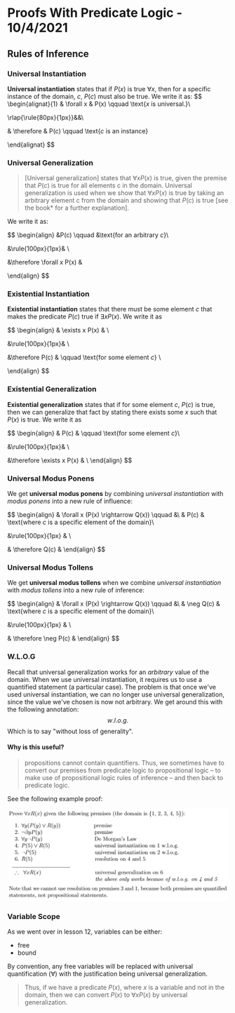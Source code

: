 # Proofs With Predicate Logic - 10/4/2021
## Rules of Inference
### Universal Instantiation

**Universal instantiation** states that if $P(x)$ is true $\forall x$, then for a specific instance of the domain, $c$, $P(c)$ must also be true. We write it as:
$$
\begin{alignat}{1}
& \forall x & P(x) \qquad \text{$x$ is universal.}\\

\rlap{\rule{80px}{1px}}&&\\

& \therefore & P(c) \qquad \text{$c$ is an instance}

\end{alignat}
$$

### Universal Generalization

> [Universal generalization] states that $\forall x P(x)$ is true, given the premise that $P(c)$ is true for all elements c in the domain. Universal generalization is used when we show that $\forall x P(x)$ is true by taking an arbitrary element c from the domain and showing that $P(c)$ is true [see the book* for a further explanation].

We write it as:

$$
\begin{align}
&P(c) \qquad &\text{for an arbitrary $c$}\\

&\rule{100px}{1px}& \\

&\therefore \forall x P(x) &

\end{align}
$$

### Existential Instantiation

**Existential instantiation** states that there must be some element $c$ that makes the predicate $P(c)$ true if $\exists x P(x)$. We write it as

$$
\begin{align}
& \exists x P(x) & \\

&\rule{100px}{1px}& \\

&\therefore P(c) & \qquad \text{for some element $c$} \\

\end{align}
$$

### Existential Generalization

**Existential generalization** states that if for some element $c$, $P(c)$ is true, then we can generalize that fact by stating there exists some $x$ such that $P(x)$ is true. We write it as

$$
\begin{align}
& P(c) & \qquad \text{for some element $c$}\\

&\rule{100px}{1px}& \\

&\therefore \exists x P(x) & \\
\end{align}
$$

### Universal Modus Ponens

We get **universal modus ponens** by combining *universal instantiation* with *modus ponens* into a new rule of influence:

$$
\begin{align}
& \forall x (P(x) \rightarrow Q(x)) \qquad &\\
& P(c) & \text{where $c$ is a specific element of the domain}\\

&\rule{100px}{1px} & \\

& \therefore Q(c) &
\end{align}
$$

### Universal Modus Tollens

We get **universal modus tollens** when we combine *universal instantiation* with *modus tollens* into a new rule of inference:

$$
\begin{align}
& \forall x (P(x) \rightarrow Q(x)) \qquad &\\
& \neg Q(c) & \text{where $c$ is a specific element of the domain}\\

&\rule{100px}{1px} & \\

& \therefore \neg P(c) &
\end{align}
$$

### W.L.O.G
Recall that universal generalization works for an *arbitrary* value of the domain. When we use universal instantiation, it requires us to use a quantified statement (a particular case). The problem is that once we've used universal instantiation, we can no longer use universal generalization, since the value we've chosen is now not arbitrary. We get around this with the following annotation:
$$
w.l.o.g.
$$
Which is to say "without loss of generality".

#### Why is this useful?
> propositions cannot contain quantifiers. Thus, we sometimes have to convert our premises from predicate logic to propositional logic – to make use of propositional logic rules of inference – and then back to predicate logic.

See the following example proof:

![](img/lesson_13_0.png)

### Variable Scope
As we went over in lesson 12, variables can be either:
* free
* bound

By convention, any free variables will be replaced with universal quantification ($\forall$) with the justification being universal generalization.

> Thus, if we have a predicate $P(x)$, where $x$ is a variable and not in the domain, then we can convert $P(x)$ to $\forall xP(x)$ by universal generalization.
